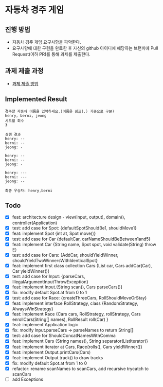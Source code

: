 # 자동차 경주 게임

## 진행 방법

* 자동차 경주 게임 요구사항을 파악한다.
* 요구사항에 대한 구현을 완료한 후 자신의 github 아이디에 해당하는 브랜치에 Pull Request(이하 PR)를 통해 과제를 제출한다.

## 과제 제출 과정

* [과제 제출 방법](https://github.com/next-step/nextstep-docs/tree/master/precourse)

## Implemented Result

```
경주할 자동차 이름을 입력하세요.(이름은 쉼표(,) 기준으로 구분)
henry, berni, jeong
시도할 회수
3

실행 결과
henry: --
berni: --
jeong: -

henry: --
berni: --
jeong: -

henry: ---
berni: ---
jeong: --

최종 우승자: henry,berni
```

## Todo

- [x] feat: architecture design - view(input, output), domain(), controller(Application)
- [x] test: add case for Spot: {defaultSpotShouldBe1, shouldMove1}
- [x] feat: implement Spot {int at, Spot move()}
- [x] test: add case for Car {defaultCar, carNameShouldBeBetween1and5}
- [x] feat: implement Car {String name, Spot spot, void validate(String) throw E}
- [x] test: add case for Cars: {AddCar, shouldYieldWinner, shouldYieldTwoWinnersWithIdenticalSpot}
- [x] feat: implement first class collection Cars {List<Car> car, Cars addCar(Car), Car yieldWinner()}
- [x] test: add case for Input: {parseCars, IllegalArgumentInputThrowException}
- [x] feat: implement Input.{String scan(), Cars parseCars()}
- [x] fix: modify default Spot.at from 0 to 1
- [x] test: add case for Race: {createThreeCars, RollShouldMoveOrStay}
- [x] feat: implement interface RollStrategy, class {RandomStrategy, AlwaysWinStrategy}
- [x] feat: implement Race {Cars cars, RollStrategy, rollStrategy, Cars enrollCars(String[] names), RollResult roll(Car)
  }
- [x] feat: implement Application logic
- [x] fix: modify Input.parseCars -> parseNames to return String[]
- [x] test: add case for ShouldConcatNamesWithComma
- [x] feat: implement Cars {String names(), String separator(ListIterator<Car>)}
- [x] feat: implement iterator at Cars, Race{rolls(), Cars yieldWinner()}
- [x] feat: implement Output.printCars(Cars)
- [x] feat: implement Output.track() to draw tracks
- [x] fix: modify default Spot.at from 1 to 0
- [x] refactor: rename scanNames to scanCars, add recursive trycatch to scanCars
- [ ] add Exceptions

